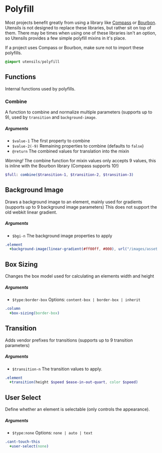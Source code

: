 # Polyfill
Most projects benefit greatly from using a library like
[Compass](http://compass-style.org/) or
[Bourbon](http://thoughtbot.com/bourbon/). Utensils is not designed to
replace these libraries, but rather sit on top of them. There may be
times when using one of these libraries isn't an option, so Utensils
provides a few simple polyfill mixins in it's place.

If a project uses Compass or Bourbon, make sure not to import these
polyfills.

```sass
@import utensils/polyfill
```

## Functions
Internal functions used by polyfills.

### Combine
A function to combine and normalize multiple parameters (supports up to
9), used by `transition` and `background-image`.

##### Arguments
- `$value-1` The first property to combine
- `$value-2(-9)` Remaining properties to combine (defaults to `false`)
- `@return` The combined values for translation into the mixin

_Warning!_ The combine function for mixin values only accepts 9 values,
this is inline with the Bourbon library (Compass supports 10!)

```sass
$full: combine($transition-1, $transition-2, $transition-3)
```


## Background Image
Draws a background image to an element, mainly used for gradients
(supports up to 9 background image parameters) This does not support the
old webkit linear gradient.

##### Arguments
- `$bgi-n` The background image properties to apply

```sass
.element
  +background-image(linear-gradient(#ff00ff, #000), url("/images/asset.png"))
```


## Box Sizing
Changes the box model used for calculating an elements width and height

##### Arguments
- `$type:border-box` Options: `content-box | border-box | inherit`

```sass
.column
  +box-sizing(border-box)
```


## Transition
Adds vendor prefixes for transitions (supports up to 9 transition
parameters)

##### Arguments
- `$transition-n` The transition values to apply.

```sass
.element
  +transition(height $speed $ease-in-out-quart, color $speed)
```


## User Select
Define whether an element is selectable (only controls the appearance).

##### Arguments
- `$type:none` Options: `none | auto | text`

```sass
.cant-touch-this
  +user-select(none)
```

